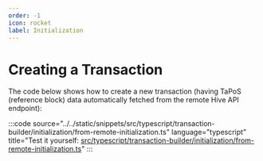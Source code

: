 ```yaml
---
order: -1
icon: rocket
label: Initialization
---
```


# Creating a Transaction

The code below shows how to create a new transaction (having TaPoS (reference block) data automatically fetched from the remote Hive API endpoint):

:::code source="../../static/snippets/src/typescript/transaction-builder/initialization/from-remote-initialization.ts" language="typescript" title="Test it yourself: [src/typescript/transaction-builder/initialization/from-remote-initialization.ts](https://stackblitz.com/github/openhive-network/wax-doc-snippets?file=src%2Ftypescript%2Ftransaction-builder%2Finitialization%2Ffrom-remote-initialization.ts&startScript=test-tb-initialization-from-remote-initialization)" :::
